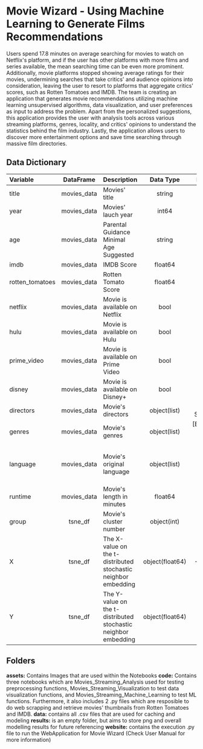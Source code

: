 # Movie Wizard - Using Machine Learning to Generate Films Recommendations
Users spend 17.8 minutes on average searching for movies to watch on Netflix's
platform, and if the user has other platforms with more films and series available, the mean
searching time can be even more prominent. Additionally, movie platforms stopped showing
average ratings for their movies, undermining searches that take critics' and audience opinions
into consideration, leaving the user to resort to platforms that aggregate critics' scores, such as
Rotten Tomatoes and IMDB.
The team is creating an application that generates movie recommendations utilizing
machine learning unsupervised algorithms, data visualization, and user preferences as input to
address the problem. Apart from the personalized suggestions, this application provides the user
with analysis tools across various streaming platforms, genres, locality, and critics' opinions to
understand the statistics behind the film industry. Lastly, the application allows users to discover
more entertainment options and save time searching through massive film directories. 

## Data Dictionary
|Variable|DataFrame|Description|Data Type|Example|
|:---|:---:|:----|:---:|:---:|
|title|movies_data|Movies' title|string|The Irishman|
|year|movies_data|Movies' lauch year|int64|2019|
|age|movies_data|Parental Guidance Minimal Age Suggested|string|18+|
|imdb|movies_data|IMDB Score|float64|7.8|
|rotten_tomatoes|movies_data|Rotten Tomato Score|float64|98.0|
|netflix|movies_data|Movie is available on Netflix|bool|True|
|hulu|movies_data|Movie is available on Hulu|bool|False|
|prime_video|movies_data|Movie is available on Prime Video|bool|False|
|disney|movies_data|Movie is available on Disney+|bool|False|
|directors|movies_data|Movie's directors|object(list)|[Marting Scorsese]|
|genres|movies_data|Movie's genres|object(list)|[Biography, Crime, Drama]|
|language|movies_data|Movie's original language|object(list)|[English, Italian, Latin, Spanish, German]|
|runtime|movies_data|Movie's length in minutes|float64|209.0|
|group|tsne_df|Movie's cluster number|object(int)|18|
|X|tsne_df|The X-value on the t-distributed stochastic neighbor embedding|object(float64)|-64.7094|
|Y|tsne_df|The Y-value on the t-distributed stochastic neighbor embedding|object(float64)|43.7906|

## Folders

__assets:__ Contains Images that are used within the Notebooks
__code:__ Contains three notebooks which are Movies_Streaming_Analysis used for testing preprocessing functions,
Movies_Streaming_Visualization to test data visualization functions, and Movies_Streaming_Machine_Learning to test ML functions.
Furthermore, it also includes 2 .py files which are resposible to do web scrapping and retrieve movies' thumbnails from Rotten Tomatoes and IMDB.
__data:__ contains all .csv files that are used for caching and modeling
__results:__ is an empty folder, but aims to store png and overall modelling results for future referencing
__website:__ contains the execution .py file to run the WebApplication for Movie Wizard (Check User Manual for more information)
